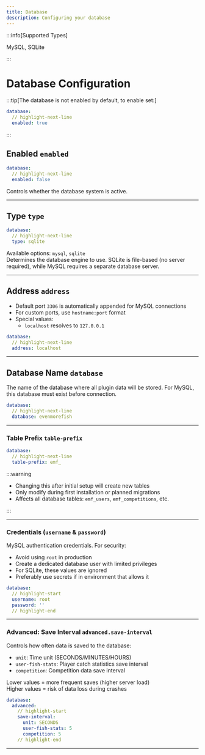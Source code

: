 ```yaml
---
title: Database
description: Configuring your database
---
```

:::info[Supported Types]

MySQL, SQLite

:::

# Database Configuration

:::tip[The database is not enabled by default, to enable set:]

```yaml enabled
database:
  // highlight-next-line
  enabled: true
```

:::
## Enabled `enabled`
```yaml enabled
database:
  // highlight-next-line
  enabled: false
```
Controls whether the database system is active.

---

## Type `type`
```yaml type
database:
  // highlight-next-line
  type: sqlite
```
Available options: `mysql`, `sqlite`  
Determines the database engine to use. SQLite is file-based (no server required), while MySQL requires a separate database server.

---

## Address `address`

- Default port `3306` is automatically appended for MySQL connections
- For custom ports, use `hostname:port` format
- Special values:
    - `localhost` resolves to `127.0.0.1`

```yaml address
database:
  // highlight-next-line
  address: localhost
```
---

## Database Name `database`

The name of the database where all plugin data will be stored. For MySQL, this database must exist before connection.

```yaml database
database:
  // highlight-next-line
  database: evenmorefish
```

---

### Table Prefix `table-prefix`
```yaml table-prefix
database:
  // highlight-next-line
  table-prefix: emf_
```

:::warning

- Changing this after initial setup will create new tables
- Only modify during first installation or planned migrations
- Affects all database tables: `emf_users`, `emf_competitions`, etc.

:::

---

### Credentials (`username` & `password`)

MySQL authentication credentials. For security:
- Avoid using `root` in production
- Create a dedicated database user with limited privileges
- For SQLite, these values are ignored
- Preferably use secrets if in environment that allows it

```yaml username & password
database:
  // highlight-start
  username: root
  password: ''
  // highlight-end
```

---

### Advanced: Save Interval `advanced.save-interval`
Controls how often data is saved to the database:
- `unit`: Time unit (SECONDS/MINUTES/HOURS)
- `user-fish-stats`: Player catch statistics save interval
- `competition`: Competition data save interval

Lower values = more frequent saves (higher server load)  
Higher values = risk of data loss during crashes


```yaml advanced.save-interval
database:
  advanced:
    // highlight-start
    save-interval:
      unit: SECONDS
      user-fish-stats: 5
      competition: 5
    // highlight-end
```

--- 


